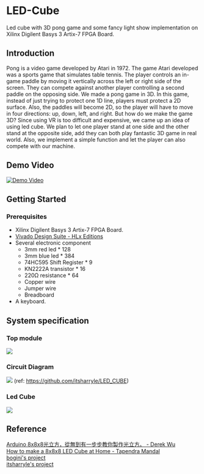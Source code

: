 # LED-Cube
Led cube with 3D pong game and some fancy light show implementation on Xilinx Digilent Basys 3 Artix-7 FPGA Board.

## Introduction
Pong is a video game developed by Atari in 1972. The game Atari developed was a sports game that simulates table tennis. The player controls an in-game paddle by moving it vertically across the left or right side of the screen. They can compete against another player controlling a second paddle on the opposing side. We made a pong game in 3D. In this game, instead of just trying to protect one 1D line, players must protect a 2D surface. Also, the paddles will become 2D, so the player will have to move in four directions: up, down, left, and right. But how do we make the game 3D? Since using VR is too difficult and expensive, we came up an idea of using led cube. We plan to let one player stand at one side and the other stand at the opposite side, add they can both play fantastic 3D game in real world. Also, we implement a simple function and let the player can also compete with our machine.

## Demo Video
[![Demo Video](https://img.youtube.com/vi/S4InMM3k0Zs/0.jpg)](https://www.youtube.com/watch?v=S4InMM3k0Zs)

## Getting Started
### Prerequisites
* Xilinx Digilent Basys 3 Artix-7 FPGA Board.
* [Vivado Design Suite - HLx Editions](https://www.xilinx.com/support/download.html)
* Several electronic component
  * 3mm red led * 128
  * 3mm blue led * 384
  * 74HC595 Shift Register * 9
  * KN2222A transistor * 16
  * 220Ω resistance * 64
  * Copper wire
  * Jumper wire
  * Breadboard
* A keyboard.

## System specification

### Top module
![](https://i.imgur.com/CUaCFid.png)

### Circuit Diagram
![](https://i.imgur.com/xzvYMmV.png)
(ref: https://github.com/itsharryle/LED_CUBE)

### Led Cube
![](https://imgur.com/OYxk169.png)

## Reference
[Arduino 8x8x8光立方，從無到有一步步教你製作光立方。 - Derek Wu](https://crazymaker.com.tw/arduino-8x8x8-led-cube/) <br>
[How to make a 8x8x8 LED Cube at Home - Tapendra Mandal ](https://www.youtube.com/watch?v=mN5JWQUfrxY) <br>
[bogini's project](https://github.com/bogini/Pong) <br>
[itsharryle's project](https://github.com/itsharryle/LED_CUBE/tree/master/CUBE)

